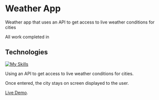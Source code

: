 # Weather App

Weather app that uses an API to get access to live weather conditions for cities <br>

All work completed in

## Technologies 
[![My Skills](https://skillicons.dev/icons?i=html,css,github,vscode,bootstrap,javascript)](https://skillicons.dev)

Using an API to get access to live weather conditions for cities.<br>

Once entered, the city stays on screen displayed to the user.

[Live Demo](https://codepen.io/LAWBowie/pen/Jjmagga).
